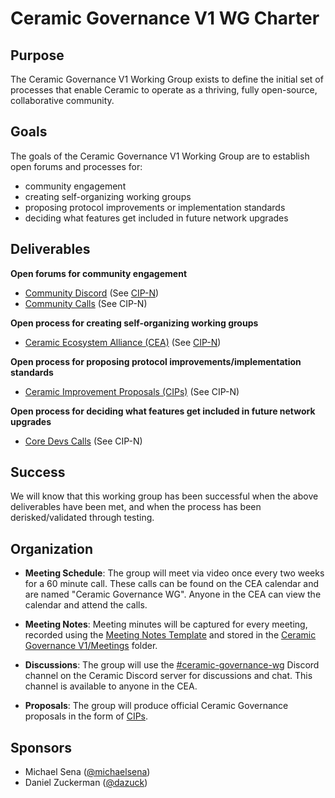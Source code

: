 # Ceramic Governance V1 WG Charter


## Purpose

The Ceramic Governance V1 Working Group exists to define the initial set of processes that enable Ceramic to operate as a thriving, fully open-source, collaborative community.


## Goals

The goals of the Ceramic Governance V1 Working Group are to establish open forums and processes for:

- community engagement
- creating self-organizing working groups
- proposing protocol improvements or implementation standards
- deciding what features get included in future network upgrades


## Deliverables

**Open forums for community engagement**

- [Community Discord](https://discord.gg/6VRZpGP) (See [CIP-N](https://github.com/ceramicnetwork/CIP/issues/39))
- [Community Calls](https://calendar.google.com/calendar/b/3?cid=Y2VyYW1pYy5uZXR3b3JrX3JsNzFrcXZtNzE4ZGY4aWk2cDZzanNmbDdjQGdyb3VwLmNhbGVuZGFyLmdvb2dsZS5jb20) (See CIP-N)

**Open process for creating self-organizing working groups**

- [Ceramic Ecosystem Alliance (CEA)](http://github.com/ceramicnetwork/CEA) (See [CIP-N](https://github.com/ceramicnetwork/CIP/issues/40))

**Open process for proposing protocol improvements/implementation standards**

- [Ceramic Improvement Proposals (CIPs)](http://github.com/ceramicnetwork/CIP) (See CIP-N)

**Open process for deciding what features get included in future network upgrades**

- [Core Devs Calls](https://calendar.google.com/calendar/b/3?cid=Y2VyYW1pYy5uZXR3b3JrX3JsNzFrcXZtNzE4ZGY4aWk2cDZzanNmbDdjQGdyb3VwLmNhbGVuZGFyLmdvb2dsZS5jb20) (See CIP-N)


## Success

We will know that this working group has been successful when the above deliverables have been met, and when the process has been derisked/validated through testing.


## Organization

- **Meeting Schedule**: The group will meet via video once every two weeks for a 60 minute call. These calls can be found on the CEA calendar and are named "Ceramic Governance WG". Anyone in the CEA can view the calendar and attend the calls.

- **Meeting Notes**: Meeting minutes will be captured for every meeting, recorded using the [Meeting Notes Template](templates/meeting-notes-template.md) and stored in the [Ceramic Governance V1/Meetings](working-groups/ceramic-governance/meetings) folder.

- **Discussions**: The group will use the [#ceramic-governance-wg](https://discord.gg/s5TfHct) Discord channel on the Ceramic Discord server for discussions and chat. This channel is available to anyone in the CEA.

- **Proposals**: The group will produce official Ceramic Governance proposals in the form of [CIPs](http://github.com/ceramicnetwork/cip).


## Sponsors

- Michael Sena ([@michaelsena](http://github.com/michaelsena))
- Daniel Zuckerman ([@dazuck](http://github.com/dazuck))
